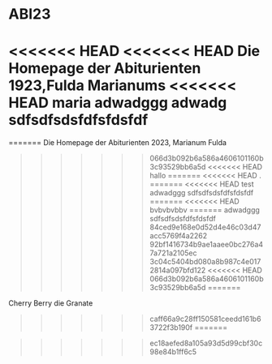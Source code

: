 # ABI23
<<<<<<< HEAD
<<<<<<< HEAD
Die Homepage der Abiturienten 1923,Fulda Marianums
<<<<<<< HEAD
maria
adwadggg
adwadg
sdfsdfsdsfdfsfdsfdf
=======
=======
Die Homepage der Abiturienten 2023, Marianum Fulda
>>>>>>> 066d3b092b6a586a4606101160b3c93529bb6a5d
<<<<<<< HEAD
hallo
=======
<<<<<<< HEAD
.
=======
<<<<<<< HEAD
test
adwadggg
sdfsdfsdsfdfsfdsfdf
=======
<<<<<<< HEAD
bvbvbvbbv
=======
adwadggg
sdfsdfsdsfdfsfdsfdf
>>>>>>> 84ced9e168e0d52d4e46c03d47acc5769f4a2262
>>>>>>> 92bf1416734b9ae1aaee0bc276a47a721a2105ec
>>>>>>> 3c04c5404bd080a8b987c4e0172814a097bfd122
<<<<<<< HEAD
>>>>>>> 066d3b092b6a586a4606101160b3c93529bb6a5d
=======

Cherry Berry die Granate
>>>>>>> caff66a9c28ff150581ceedd161b63722f3b190f
=======



>>>>>>> ec18aefed8a105a93d5d99cbf30c98e84b1ff6c5
